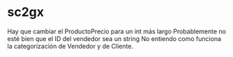 # sc2gx
Hay que cambiar el ProductoPrecio para un int más largo
Probablemente no esté bien que el ID del vendedor sea un string
No entiendo como funciona la categorización de Vendedor y de Cliente.
